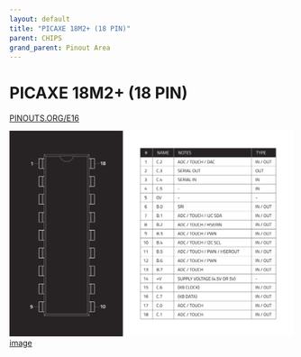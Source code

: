 ```yaml
---
layout: default
title: "PICAXE 18M2+ (18 PIN)"
parent: CHIPS
grand_parent: Pinout Area
---
```


# PICAXE 18M2+ (18 PIN)

<a href="https://www.PINOUTS.ORG/E16">PINOUTS.ORG/E16</a>

![image](./assets/151.png)  
[image](./assets/151.png)
